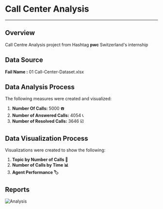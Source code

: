 # Call Center Analysis
---
## Overview

Call Centre Analysis project from Hashtag **pwc** Switzerland's internship

## Data Source
**Fail Name :** 01 Call-Center-Dataset.xlsx

## Data Analysis Process
The following measures were created and visualized:
1. **Number Of Calls:** 5000 ☎️
2. **Number of Answered Calls:** 4054 📞
3. **Number of Resolved Calls:** 3646 ☑️


## Data Visualization Process
Visualizations were created to show the following:

1. **Topic by Number of Calls  📅**
2. **Number of Calls by Time 📊**
3. **Agent Performance 🏷️**


## Reports
 ![Analysis](https://github.com/fatma-ahme/CallCenter/blob/main/Report.PNG)
